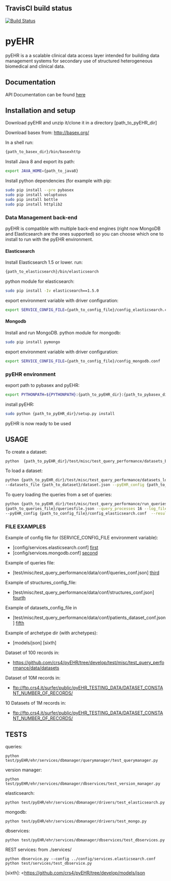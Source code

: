 ## TravisCI build status

[![Build Status](https://travis-ci.org/crs4/pyEHR.png?branch=develop)](https://travis-ci.org/crs4/pyEHR)


# pyEHR

pyEHR is a a scalable clinical data access layer intended for building data management systems for secondary use of structured heterogeneous biomedical and clinical data.

## Documentation

API Documentation can be found [here](http://pyEHR.readthedocs.org/en/latest/)

## Installation and setup

Download pyEHR and unzip it/clone it in a directory [path_to_pyEHR_dir]


Download basex from:
http://basex.org/

In a shell run:
```sh
{path_to_basex_dir}/bin/basexhttp
```

Install Java 8 and export its path:
```sh 
export JAVA_HOME={path_to_java8}
```
Install python dependencies (for example with pip:
```sh
sudo pip install --pre pybasex
sudo pip install voluptuous
sudo pip install bottle
sudo pip install httplib2
```

### Data Management back-end

pyEHR is compatible with multiple back-end engines (right now MongoDB and Elasticsearch are the ones supported) so you can choose which one to install to run with the pyEHR environment.

#### Elasticsearch
Install Elasticsearch 1.5 or lower.
run:
```sh 
{path_to_elasticsearch}/bin/elasticsearch 
```
python module for elasticsearch:
```sh
sudo pip install -Iv elasticsearch==1.5.0
```
export environment variable with driver configuration:
```sh
export SERVICE_CONFIG_FILE={path_to_config_file}/config_elasticsearch.conf
```
#### Mongodb
Install and run MongoDB.
python module for mongodb:
```sh
sudo pip install pymongo
```
export environment variable with driver configuration:
```sh
export SERVICE_CONFIG_FILE={path_to_config_file}/config_mongodb.conf
```

### pyEHR environment
export path to pybasex and pyEHR:
```sh
export PYTHONPATH=${PYTHONPATH}:{path_to_pyEHR_dir}:{path_to_pybasex_dir}
```
install pyEHR:
```sh
sudo python {path_to_pyEHR_dir}/setup.py install
```

pyEHR is now ready to be used

## USAGE

To create a dataset:
```sh
python  {path_to_pyEHR_dir}/test/misc/test_query_performance/datasets_builder.py --structures_config_file {path_to_structures_config_file}/structures_config_file --datasets_config_file {path_to_datasets_config_file}/datasets_config_file --archetypes_dir {path_to_archetypes_dir} --structures_out_file {path_to_structures_out_file}/structures_out_file --datasets_out_file {path_to_datasets_out_file}/datasets_out_file
```

To load a dataset:
```sh
python {path_to_pyEHR_dir}/test/misc/test_query_performance/datasets_loader.py
--datasets_file {path_to_dataset}/dataset.json --pyEHR_config {path_to_config_file}/config_elasticsearch.conf --parallel_processes 8
```

To query loading the queries from a set of queries:
```sh
python {path_to_pyEHR_dir}/test/misc/test_query_performance/run_queries.py --queries_file 
{path_to_queries_file}/queriesfile.json --query_processes 16 --log_file {path_to_log_file}/logfile.log 
--pyEHR_config {path_to_config_file}/config_elasticsearch.conf  --results_file {path_to_results_file}/resultsfile
```

### FILE EXAMPLES
Example of config file for (SERVICE_CONFIG_FILE environment variable):
 * [config/services.elasticsearch.conf] [first]
 * [config/services.mongodb.conf] [second]
 
Example of queries file: 
* [test/misc/test_query_performance/data/conf/queries_conf.json] [third] 
 
Example of structures_config_file: 
* [test/misc/test_query_performance/data/conf/structures_conf.json] [fourth]

Example of datasets_config_file in  
* [test/misc/test_query_performance/data/conf/patients_dataset_conf.json] [fifth]

Example of archetype dir (with archetypes):  
* [models/json] [sixth]

Dataset of 100 records in:
* https://github.com/crs4/pyEHR/tree/develop/test/misc/test_query_performance/data/datasets

Dataset of 10M records in:
* ftp://ftp.crs4.it/surfer/public/pyEHR_TESTING_DATA/DATASET_CONSTANT_NUMBER_OF_RECORDS/

10 Datasets of 1M records in:
* ftp://ftp.crs4.it/surfer/public/pyEHR_TESTING_DATA/DATASET_CONSTANT_NUMBER_OF_RECORDS/

## TESTS
queries:
```
python test/pyEHR/ehr/services/dbmanager/querymanager/test_querymanager.py
```
version manager:
```
python test/pyEHR/ehr/services/dbmanager/dbservices/test_version_manager.py
```
elasticsearch:
```
python test/pyEHR/ehr/services/dbmanager/drivers/test_elasticsearch.py
```
mongodb:
```
python test/pyEHR/ehr/services/dbmanager/drivers/test_mongo.py
```
dbservices:
```
python test/pyEHR/ehr/services/dbmanager/dbservices/test_dbservices.py
```

REST services:
from ./services/
```
python dbservice.py --config ../config/services.elasticsearch.conf
python test/services/test_dbservice.py
```

[//]: # (These are reference links used in the body of this note and get stripped out when the markdown processor does its job. There is no need to format nicely because it shouldn't be seen. Thanks SO - http://stackoverflow.com/questions/4823468/store-comments-in-markdown-syntax)
 [first]: <https://github.com/crs4/pyEHR/tree/develop/config/services.elasticsearch.conf>
 [second]:  <https://github.com/crs4/pyEHR/tree/develop/config/services.mongodb.conf>
 [third]: <https://github.com/crs4/pyEHR/tree/develop/test/misc/test_query_performance/data/conf/queries_conf.json>
 [fourth]: <https://github.com/crs4/pyEHR/tree/develop/test/misc/test_query_performance/data/conf/structures_conf.json>
 [fifth]: <https://github.com/crs4/pyEHR/tree/develop/test/misc/test_query_performance/data/conf/patients_dataset_conf.json>
 [sixth]: <https://github.com/crs4/pyEHR/tree/develop/models/json

